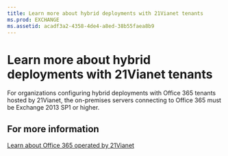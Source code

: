 ```yaml
---
title: Learn more about hybrid deployments with 21Vianet tenants
ms.prod: EXCHANGE
ms.assetid: acadf3a2-4358-4de4-a8ed-38b55faea8b9
---
```



# Learn more about hybrid deployments with 21Vianet tenants

For organizations configuring hybrid deployments with Office 365 tenants hosted by 21Vianet, the on-premises servers connecting to Office 365 must be Exchange 2013 SP1 or higher.
  
    
    


## For more information

 [Learn about Office 365 operated by 21Vianet](https://go.microsoft.com/fwlink/?LinkId=313640)
  
    
    

